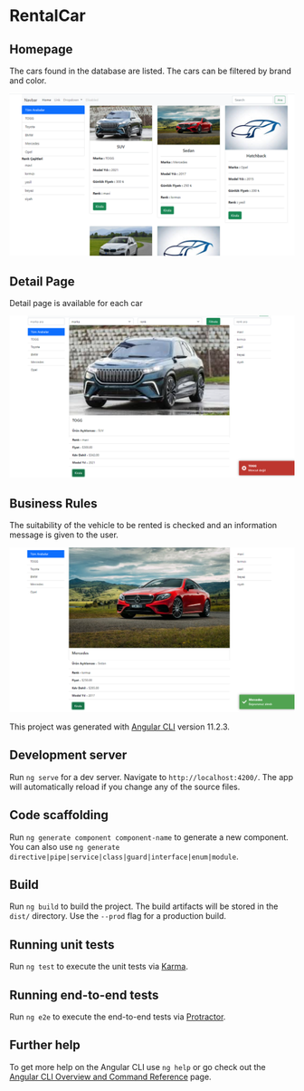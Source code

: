 # RentalCar

## Homepage
The cars found in the database are listed.
The cars can be filtered by brand and color.

![GitHub](https://github.com/alialpay/RentACar-frontend/blob/master/src/images/genelGorunum.png)

## Detail Page
Detail page is available for each car

![GitHub](https://github.com/alialpay/RentACar-frontend/blob/master/src/images/detay1.png)

## Business Rules
The suitability of the vehicle to be rented is checked and an information message is given to the user.

![GitHub](https://github.com/alialpay/RentACar-frontend/blob/master/src/images/detay2.png)



This project was generated with [Angular CLI](https://github.com/angular/angular-cli) version 11.2.3.

## Development server

Run `ng serve` for a dev server. Navigate to `http://localhost:4200/`. The app will automatically reload if you change any of the source files.

## Code scaffolding

Run `ng generate component component-name` to generate a new component. You can also use `ng generate directive|pipe|service|class|guard|interface|enum|module`.

## Build

Run `ng build` to build the project. The build artifacts will be stored in the `dist/` directory. Use the `--prod` flag for a production build.

## Running unit tests

Run `ng test` to execute the unit tests via [Karma](https://karma-runner.github.io).

## Running end-to-end tests

Run `ng e2e` to execute the end-to-end tests via [Protractor](http://www.protractortest.org/).

## Further help

To get more help on the Angular CLI use `ng help` or go check out the [Angular CLI Overview and Command Reference](https://angular.io/cli) page.
